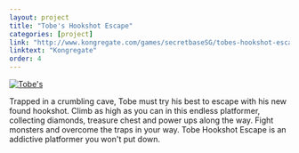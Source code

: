 ```yaml
---
layout: project
title: "Tobe's Hookshot Escape"
categories: [project]
link: "http://www.kongregate.com/games/secretbaseSG/tobes-hookshot-escape"
linktext: "Kongregate"
order: 4
---
```


<a href="https://www.youtube.com/watch?v=3mRIpXJH1qg">
<img class="one" src="http://img.youtube.com/vi/3mRIpXJH1qg/maxresdefault.jpg" alt=Tobe's Hookshot Escape Trailer">
</a>

Trapped in a crumbling cave, Tobe must try his best to escape with his new found hookshot. Climb as high as you can in this endless platformer, collecting diamonds, treasure chest and power ups along the way. Fight monsters and overcome the traps in your way. Tobe Hookshot Escape is an addictive platformer you won't put down.

